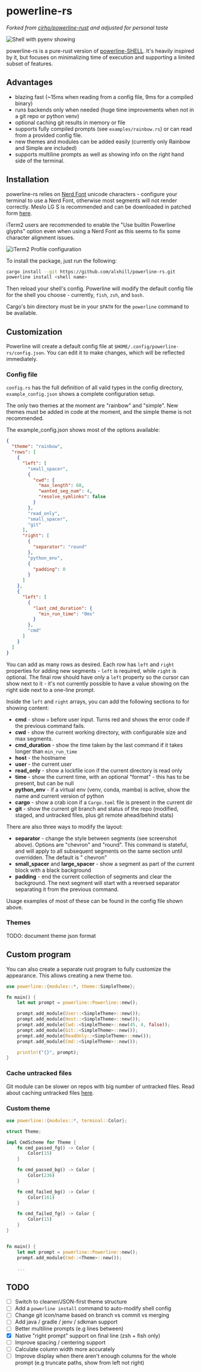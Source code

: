 # powerline-rs

_Forked from [cirho/powerline-rust](https://github.com/cirho/powerline-rust) and adjusted for personal taste_

![Shell with pyenv showing](with_pyenv.png)

powerline-rs is a pure-rust version of [powerline-SHELL](https://github.com/b-ryan/powerline-shell). It's heavily
inspired
by it, but focuses on minimalizing time of execution and supporting a limited subset of features.

## Advantages

- blazing fast (~15ms when reading from a config file, 9ms for a compiled binary)
- runs backends only when needed (huge time improvements when not in a git repo or python venv)
- optional caching git results in memory or file
- supports fully compiled prompts (see `examples/rainbow.rs`) or can read from a provided config file.
- new themes and modules can be added easily (currently only Rainbow and Simple are included)
- supports multiline prompts as well as showing info on the right hand side of the terminal.

## Installation

powerline-rs relies on [Nerd Font](https://www.nerdfonts.com/) unicode characters - configure your terminal to use a
Nerd Font, otherwise most segments will not render correctly. Meslo LG S is recommended and can be
downloaded in patched form [here](https://github.com/ryanoasis/nerd-fonts/releases/download/v3.2.1/Meslo.zip).

iTerm2 users are recommended to enable the "Use builtin Powerline glyphs" option even when using a Nerd Font as this
seems to fix some character alignment issues.

![iTerm2 Profile configuration](iterm_config.png)

To install the package, just run the following:

```bash
cargo install --git https://github.com/alxhill/powerline-rs.git
powerline install <shell name>
```

Then reload your shell's config. Powerline will modify the default config file for the shell you choose - currently,
`fish`, `zsh`, and `bash`.

Cargo's bin directory must be in your `$PATH` for the `powerline` command to be available.

## Customization

Powerline will create a default config file at `$HOME/.config/powerline-rs/config.json`. You can edit it to make
changes, which will be reflected immediately.

### Config file

`config.rs` has the full definition of all valid types in the config directory, `example_config.json` shows a complete
configuration setup.

The only two themes at the moment are "rainbow" and "simple". New themes must be added in code at the moment, and the
simple theme is not recommended.

The example_config.json shows most of the options available:

```json
{
  "theme": "rainbow",
  "rows": [
    {
      "left": [
        "small_spacer",
        {
          "cwd": {
            "max_length": 60,
            "wanted_seg_num": 4,
            "resolve_symlinks": false
          }
        },
        "read_only",
        "small_spacer",
        "git"
      ],
      "right": [
        {
          "separator": "round"
        },
        "python_env",
        {
          "padding": 0
        }
      ]
    },
    {
      "left": [
        {
          "last_cmd_duration": {
            "min_run_time": "0ms"
          }
        },
        "cmd"
      ]
    }
  ]
}
```

You can add as many rows as desired. Each row has `left` and `right` properties for adding new segments - `left` is
required, while `right` is optional. The final row should have only a `left` property so the cursor can show next to
it - it's not currently possible to have a value showing on the right side next to a one-line prompt.

Inside the `left` and `right` arrays, you can add the following sections to for showing content:

* **cmd** - show `>` before user input. Turns red and shows the error code if the previous command fails.
* **cwd** - show the current working directory, with configurable size and max segments.
* **cmd_duration** - show the time taken by the last command if it takes longer than `min_run_time`
* **host** - the hostname
* **user** - the current user
* **read_only** - show a lockfile icon if the current directory is read only
* **time** - show the current time, with an optional "format" - this has to be present, but can be null
* **python_env** - if a virtual env (venv, conda, mamba) is active, show the name and current version of python
* **cargo** - show a crab icon if a `Cargo.toml` file is present in the current dir
* **git** - show the current git branch and status of the repo (modified, staged, and untracked files, plus git remote
  ahead/behind stats)

There are also three ways to modify the layout:

* **separator** - change the style between segments (see screenshot above). Options are "chevron" and "round". This
  command is stateful, and will apply to all subsequent segments on the same section until overridden. The default is "
  chevron"
* **small_spacer** and **large_spacer** - show a segment as part of the current block with a black background
* **padding** - end the current collection of segments and clear the background. The next segment will start with a
  reversed separator separating it from the previous command.

Usage examples of most of these can be found in the config file shown above.

### Themes

TODO: document theme json format

## Custom program

You can also create a separate rust program to fully customize the appearance. This allows creating a new theme too.

```rust
use powerline::{modules::*, theme::SimpleTheme};

fn main() {
    let mut prompt = powerline::Powerline::new();

    prompt.add_module(User::<SimpleTheme>::new());
    prompt.add_module(Host::<SimpleTheme>::new());
    prompt.add_module(Cwd::<SimpleTheme>::new(45, 4, false));
    prompt.add_module(Git::<SimpleTheme>::new());
    prompt.add_module(ReadOnly::<SimpleTheme>::new());
    prompt.add_module(Cmd::<SimpleTheme>::new());

    println!("{}", prompt);
}


```

### Cache untracked files

Git module can be slower on repos with big number of untracked files. Read about caching untracked
files  [here](https://git-scm.com/docs/git-update-index).

### Custom theme

```rust
use powerline::{modules::*, terminal::Color};

struct Theme;

impl CmdScheme for Theme {
    fn cmd_passed_fg() -> Color {
        Color(15)
    }

    fn cmd_passed_bg() -> Color {
        Color(236)
    }

    fn cmd_failed_bg() -> Color {
        Color(161)
    }

    fn cmd_failed_fg() -> Color {
        Color(15)
    }
}


fn main() {
    let mut prompt = powerline::Powerline::new();
    prompt.add_module(Cmd::<Theme>::new());

    ...
```

## TODO

- [ ] Switch to cleaner/JSON-first theme structure
- [ ] Add a `powerline install` command to auto-modify shell config
- [ ] Change git icon/name based on branch vs commit vs merging
- [ ] Add java / gradle / jenv / sdkman support
- [ ] Better multiline prompts (e.g lines between)
- [x] Native "right prompt" support on final line (zsh + fish only)
- [ ] Improve spacing / centering support
- [ ] Calculate column width more accurately
- [ ] Improve display when there aren't enough columns for the whole prompt (e.g truncate paths, show from left not
  right)
